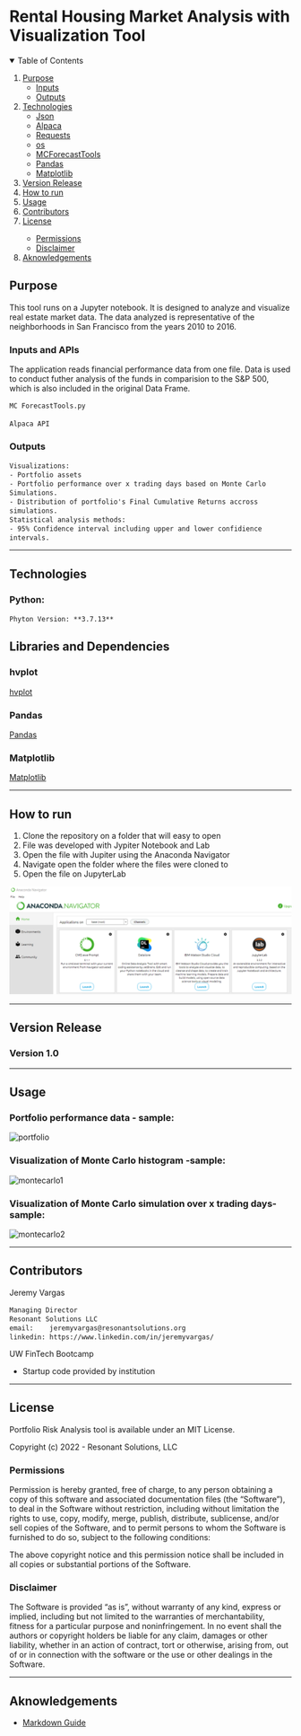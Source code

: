 # Rental Housing Market Analysis with Visualization Tool
<!-- TABLE OF CONTENTS -->
<details open="open">
  <summary>Table of Contents</summary>
  <ol>
    <li>
      <a href="#purpose">Purpose</a>
      <ul>
        <li><a href="#inputs">Inputs</a></li>
        <li><a href="#outputs">Outputs</a></li>
      </ul>
    </li>
    <li>
      <a href="#technologies">Technologies</a>
      <ul>
        <li><a href="#json">Json</a></li>
        <li><a href="#alpaca">Alpaca</a></li>
        <li><a href="#requests">Requests</a></li>
        <li><a href="#os">os</a></li>
        <li><a href="#mcforecasttools">MCForecastTools</a></li>
        <li><a href="#pandas">Pandas</a></li>
        <li><a href="#matplotlib">Matplotlib</a></li>
      </ul>
    </li>
    <li><a href="#version-release">Version Release</a></li>
    <li><a href="#how_to_run">How to run</a></li>
    <li><a href="#usage">Usage</a></li>
    <li><a href="#contributors">Contributors</a></li>
    <li><a href="#license">License</a></li>
        <ul>
        <li><a href="#permissions">Permissions</a></li>
        <li><a href="#disclaimer">Disclaimer</a></li>
        </ul>
    </li>
    <li><a href="#aknowledgements">Aknowledgements</a></li>
</details>

<!--Purpose -->
## Purpose
This tool runs on a Jupyter notebook. It is designed to analyze and visualize real estate market data.
The data analyzed is representative of the neighborhoods in San Francisco from the years 2010 to 2016.

### Inputs and APIs
The application reads financial performance data from one file. Data is used to conduct futher analysis of the funds in comparision to the S&P 500, which is also included in the original Data Frame.

    MC ForecastTools.py

    Alpaca API

  
### Outputs
    Visualizations:
    - Portfolio assets
    - Portfolio performance over x trading days based on Monte Carlo Simulations.
    - Distribution of portfolio's Final Cumulative Returns accross simulations.
    Statistical analysis methods: 
    - 95% Confidence interval including upper and lower confidience intervals.
    
---
<!--Technologies -->
## Technologies
### Python:

    Phyton Version: **3.7.13**

## Libraries and Dependencies

### hvplot
[hvplot](https://alpaca.markets/docs/api-references/market-data-api/)

### Pandas
[Pandas](https://pandas.pydata.org/pandas-docs/stable/reference/api/pandas.DataFrame.html) 

### Matplotlib
[Matplotlib](https://matplotlib.org/stable/api/_as_gen/matplotlib.pyplot.plot.html)

---
<!--How to run -->
## How to run

1. Clone the repository on a folder that will easy to open
2. File was developed with Jypiter Notebook and Lab
3. Open the file with Jupiter using the Anaconda Navigator
4. Navigate open the folder where the files were cloned to
5. Open the file on JupyterLab


![jupyterlab](./images/anaconda_nav.png)



---
<!--Version Release -->
## Version Release

### Version 1.0


---
<!--Usage -->
## Usage

### Portfolio performance data - sample:

![portfolio](./images/portfolio.png)



### Visualization of Monte Carlo histogram -sample:

![montecarlo1](./images/5-4-monte-carlo-histogram.png)



### Visualization of Monte Carlo simulation over x trading days- sample:

![montecarlo2](./images/5-4-monte-carlo-line-plot.png)


---
<!--Contributors -->
## Contributors

Jeremy Vargas

    Managing Director
    Resonant Solutions LLC
    email:    jeremyvargas@resonantsolutions.org
    linkedin: https://www.linkedin.com/in/jeremyvargas/

UW FinTech Bootcamp
- Startup code provided by institution

---
<!--License -->
## License
Portfolio Risk Analysis tool is available under an MIT License.

Copyright (c) 2022 - Resonant Solutions, LLC

### Permissions
Permission is hereby granted, free of charge, to any person obtaining a copy of this software and associated documentation files (the “Software”), to deal in the Software without restriction, including without limitation the rights to use, copy, modify, merge, publish, distribute, sublicense, and/or sell copies of the Software, and to permit persons to whom the Software is furnished to do so, subject to the following conditions:

The above copyright notice and this permission notice shall be included in all copies or substantial portions of the Software.
### Disclaimer
The Software is provided “as is”, without warranty of any kind, express or implied, including but not limited to the warranties of merchantability, fitness for a particular purpose and noninfringement. In no event shall the authors or copyright holders be liable for any claim, damages or other liability, whether in an action of contract, tort or otherwise, arising from, out of or in connection with the software or the use or other dealings in the Software.

---
<!--Aknowledgements -->
## Aknowledgements
* [Markdown Guide](https://www.markdownguide.org/basic-syntax/#reference-style-links)


<!-- MARKDOWN LINKS & IMAGES -->
<!-- https://www.markdownguide.org/basic-syntax/#reference-style-links -->

